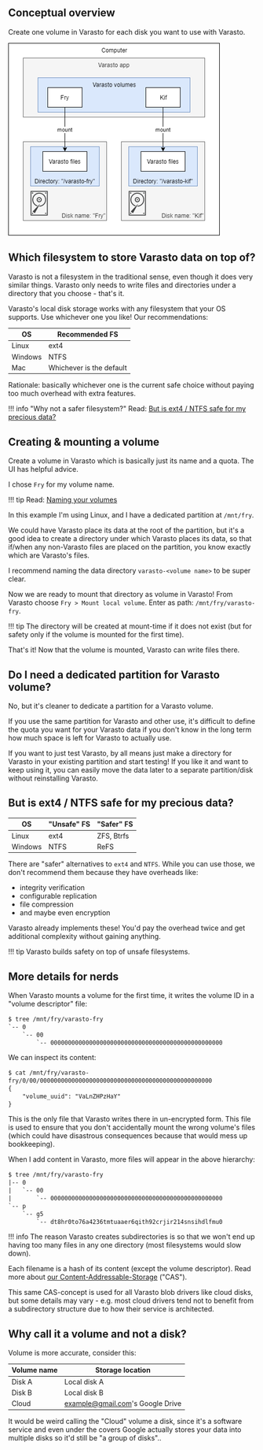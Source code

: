 Conceptual overview
-------------------

Create one volume in Varasto for each disk you want to use with Varasto.

![](architecture.png)


Which filesystem to store Varasto data on top of?
-------------------------------------------------

Varasto is not a filesystem in the traditional sense, even though it does very similar things.
Varasto only needs to write files and directories under a directory that you choose - that's it.

Varasto's local disk storage works with any filesystem that your OS supports. Use
whichever one you like! Our recommendations:

| OS      | Recommended FS |
|---------|----------------|
| Linux   | ext4           |
| Windows | NTFS           |
| Mac     | Whichever is the default |

Rationale: basically whichever one is the current safe choice without paying too much
overhead with extra features.

!!! info "Why not a safer filesystem?"
	Read: [But is ext4 / NTFS safe for my precious data?](#but-is-ext4-ntfs-safe-for-my-precious-data)


Creating & mounting a volume
----------------------------

Create a volume in Varasto which is basically just its name and a quota. The UI has
helpful advice.

I chose `Fry` for my volume name.

!!! tip
	Read: [Naming your volumes](../naming-your-volumes.md)

In this example I'm using Linux, and I have a dedicated partition at `/mnt/fry`.

We could have Varasto place its data at the root of the partition, but it's a good idea to
create a directory under which Varasto places its data, so that if/when any non-Varasto
files are placed on the partition, you know exactly which are Varasto's files.

I recommend naming the data directory `varasto-<volume name>` to be super clear.

Now we are ready to mount that directory as volume in Varasto! From Varasto choose
`Fry > Mount local volume`. Enter as path: `/mnt/fry/varasto-fry`.

!!! tip
	The directory will be created at mount-time if it does not exist (but for safety only
	if the volume is mounted for the first time).

That's it! Now that the volume is mounted, Varasto can write files there.


Do I need a dedicated partition for Varasto volume?
---------------------------------------------------

No, but it's cleaner to dedicate a partition for a Varasto volume.

If you use the same partition for Varasto and other use, it's difficult to define the
quota you want for your Varasto data if you don't know in the long term how much space is
left for Varasto to actually use.

If you want to just test Varasto, by all means just make a directory for Varasto in your
existing partition and start testing! If you like it and want to keep using it, you can
easily move the data later to a separate partition/disk without reinstalling Varasto.


But is ext4 / NTFS safe for my precious data?
---------------------------------------------

| OS      | "Unsafe" FS | "Safer" FS |
|---------|-------------|------------|
| Linux   | ext4        | ZFS, Btrfs |
| Windows | NTFS        | ReFS       |

There are "safer" alternatives to `ext4` and `NTFS`. While you can use those, we don't
recommend them because they have overheads like:

- integrity verification
- configurable replication
- file compression
- and maybe even encryption

Varasto already implements these! You'd pay the overhead twice and get additional complexity
without gaining anything.

!!! tip
    Varasto builds safety on top of unsafe filesystems.


More details for nerds
----------------------

When Varasto mounts a volume for the first time, it writes the volume ID in a "volume descriptor" file:

```console
$ tree /mnt/fry/varasto-fry
`-- 0
    `-- 00
        `-- 0000000000000000000000000000000000000000000000000
```

We can inspect its content:

```console
$ cat /mnt/fry/varasto-fry/0/00/0000000000000000000000000000000000000000000000000
{
    "volume_uuid": "VaLnZHPzHaY"
}
```

This is the only file that Varasto writes there in un-encrypted form. This file is used
to ensure that you don't accidentally mount the wrong volume's files (which could have
disastrous consequences because that would mess up bookkeeping).

When I add content in Varasto, more files will appear in the above hierarchy:

```console
$ tree /mnt/fry/varasto-fry
|-- 0
|   `-- 00
|       `-- 0000000000000000000000000000000000000000000000000
`-- p
    `-- g5
        `-- dt8hr0to76a4236tmtuaaer6qith92crjir214snsihdlfmu0
```

!!! info
	The reason Varasto creates subdirectories is so that we won't end up having too many
	files in any one directory (most filesystems would slow down).

Each filename is a hash of its content (except the volume descriptor). Read more about
[our Content-Addressable-Storage](../../concepts-ideas-architecture/index.md#content-addressable-storage)
("CAS").

This same CAS-concept is used for all Varasto blob drivers like cloud disks, but some
details may vary - e.g. most cloud drivers tend not to benefit from a subdirectory
structure due to how their service is architected.

Why call it a volume and not a disk?
------------------------------------

Volume is more accurate, consider this:

| Volume name  | Storage location                 |
|--------------|----------------------------------|
| Disk A       | Local disk A                     |
| Disk B       | Local disk B                     |
| Cloud        | example@gmail.com's Google Drive |

It would be weird calling the "Cloud" volume a disk, since it's a software service and
even under the covers Google actually stores your data into multiple disks so it'd still
be "a group of disks"..

